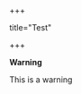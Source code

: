 +++
 
title="Test"
 
 
+++

  


<div class='bs-callout bs-callout-danger'><strong><p>Warning</p></strong>
    This is a warning
</div> 